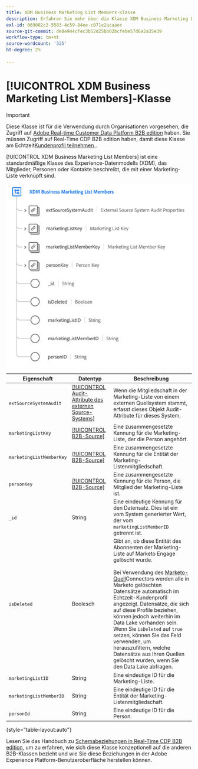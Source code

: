 ```yaml
---
title: XDM Business Marketing List Members-Klasse
description: Erfahren Sie mehr über die Klasse XDM Business Marketing List Members im Experience-Datenmodell (XDM).
exl-id: 069002c2-5583-4c59-84ee-c071e2acaaec
source-git-commit: de8e944cfec3b52d25bb02bcfebe57d6a2a35e39
workflow-type: tm+mt
source-wordcount: '325'
ht-degree: 2%

---
```


# [!UICONTROL XDM Business Marketing List Members]-Klasse

>[!IMPORTANT]
>
>Diese Klasse ist für die Verwendung durch Organisationen vorgesehen, die Zugriff auf [Adobe Real-time Customer Data Platform B2B edition](../../../rtcdp/b2b-overview.md) haben. Sie müssen Zugriff auf Real-Time CDP B2B edition haben, damit diese Klasse am Echtzeit[Kundenprofil teilnehmen ](../../../profile/home.md).

[!UICONTROL XDM Business Marketing List Members] ist eine standardmäßige Klasse des Experience-Datenmodells (XDM), das Mitglieder, Personen oder Kontakte beschreibt, die mit einer Marketing-Liste verknüpft sind.

![Die Struktur der Klasse XDM Business Marketing List Members , wie sie in der Benutzeroberfläche angezeigt wird](../../images/classes/b2b/business-marketing-list-members.png)

| Eigenschaft | Datentyp | Beschreibung |
| --- | --- | --- |
| `extSourceSystemAudit` | [[!UICONTROL Audit-Attribute des externen Source-Systems]](../../data-types/external-source-system-audit-attributes.md) | Wenn die Mitgliedschaft in der Marketing-Liste von einem externen Quellsystem stammt, erfasst dieses Objekt Audit-Attribute für dieses System. |
| `marketingListKey` | [[!UICONTROL B2B-Source]](../../data-types/b2b-source.md) | Eine zusammengesetzte Kennung für die Marketing-Liste, der die Person angehört. |
| `marketingListMemberKey` | [[!UICONTROL B2B-Source]](../../data-types/b2b-source.md) | Eine zusammengesetzte Kennung für die Entität der Marketing-Listenmitgliedschaft. |
| `personKey` | [[!UICONTROL B2B-Source]](../../data-types/b2b-source.md) | Eine zusammengesetzte Kennung für die Person, die Mitglied der Marketing-Liste ist. |
| `_id` | String | Eine eindeutige Kennung für den Datensatz. Dies ist ein vom System generierter Wert, der vom `marketingListMemberID` getrennt ist. |
| `isDeleted` | Boolesch | Gibt an, ob diese Entität des Abonnenten der Marketing-Liste auf Marketo Engage gelöscht wurde.<br><br>Bei Verwendung des [Marketo-Quell](../../../sources/connectors/adobe-applications/marketo/marketo.md)Connectors werden alle in Marketo gelöschten Datensätze automatisch im Echtzeit-Kundenprofil angezeigt. Datensätze, die sich auf diese Profile beziehen, können jedoch weiterhin im Data Lake vorhanden sein. Wenn Sie `isDeleted` auf `true` setzen, können Sie das Feld verwenden, um herauszufiltern, welche Datensätze aus Ihren Quellen gelöscht wurden, wenn Sie den Data Lake abfragen. |
| `marketingListID` | String | Eine eindeutige ID für die Marketing-Liste. |
| `marketingListMemberID` | String | Eine eindeutige ID für die Entität der Marketing-Listenmitgliedschaft. |
| `personId` | String | Eine eindeutige ID für die Person. |

{style="table-layout:auto"}

Lesen Sie das Handbuch zu [Schemabeziehungen in Real-Time CDP B2B edition](../../tutorials/relationship-b2b.md), um zu erfahren, wie sich diese Klasse konzeptionell auf die anderen B2B-Klassen bezieht und wie Sie diese Beziehungen in der Adobe Experience Platform-Benutzeroberfläche herstellen können.
